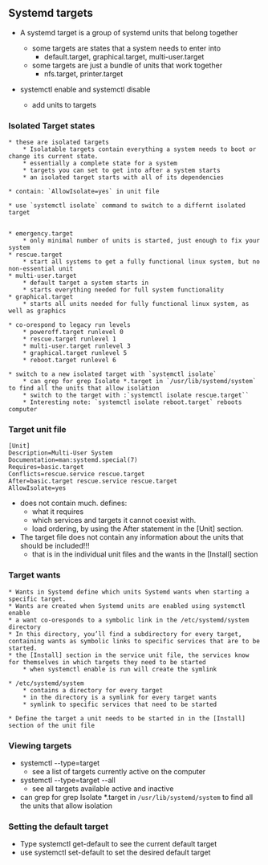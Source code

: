 ## Systemd targets


* A systemd target is a group of systemd units that belong together
    * some targets are states that a system needs to enter into 
        * default.target, graphical.target, multi-user.target
    * some targets are just a bundle of units that work together
        * nfs.target, printer.target

* systemctl enable and systemctl disable
    * add units to targets

### Isolated Target states
    * these are isolated targets
        * Isolatable targets contain everything a system needs to boot or change its current state.
        * essentially a complete state for a system
        * targets you can set to get into after a system starts
        * an isolated target starts with all of its dependencies
    
    * contain: `AllowIsolate=yes` in unit file

    * use `systemctl isolate` command to switch to a differnt isolated target


    * emergency.target
        * only minimal number of units is started, just enough to fix your system 
    * rescue.target
        * start all systems to get a fully functional linux system, but no non-essential unit
    * multi-user.target
        * default target a system starts in
        * starts everything needed for full system functionality
    * graphical.target
        * starts all units needed for fully functional linux system, as well as graphics

    * co-orespond to legacy run levels
        * poweroff.target runlevel 0
        * rescue.target runlevel 1
        * multi-user.target runlevel 3
        * graphical.target runlevel 5
        * reboot.target runlevel 6
    
    * switch to a new isolated target with `systemctl isolate`
        * can grep for grep Isolate *.target in `/usr/lib/systemd/system` to find all the units that allow isolation
        * switch to the target with :`systemctl isolate rescue.target``
        * Interesting note: `systemctl isolate reboot.target` reboots computer



### Target unit file
```
[Unit]
Description=Multi-User System
Documentation=man:systemd.special(7)
Requires=basic.target
Conflicts=rescue.service rescue.target
After=basic.target rescue.service rescue.target
AllowIsolate=yes
```

* does not contain much.  defines:
    * what it requires 
    * which services and targets it cannot coexist with. 
    * load ordering, by using the After statement in the [Unit] section.
* The target file does not contain any information about the units that should be included!!!
    * that is in the individual unit files and the wants in the [Install] section

### Target wants
    * Wants in Systemd define which units Systemd wants when starting a specific target.
    * Wants are created when Systemd units are enabled using systemctl enable
    * a want co-oresponds to a symbolic link in the /etc/systemd/system directory
    * In this directory, you’ll find a subdirectory for every target, containing wants as symbolic links to specific services that are to be started.
    * the [Install] section in the service unit file, the services know for themselves in which targets they need to be started
        * when systemctl enable is run will create the symlink
 
    * /etc/systemd/system
        * contains a directory for every target
        * in the directory is a symlink for every target wants
        * symlink to specific services that need to be started
    
    * Define the target a unit needs to be started in in the [Install] section of the unit file


### Viewing targets
* systemctl --type=target
    * see a list of targets currently active on the computer
* systemctl --type=target --all
    * see all targets available active and inactive
* can grep for grep Isolate *.target in `/usr/lib/systemd/system` to find all the units that allow isolation


### Setting the default target
* Type systemctl get-default to see the current default target 
* use systemctl set-default to set the desired default target